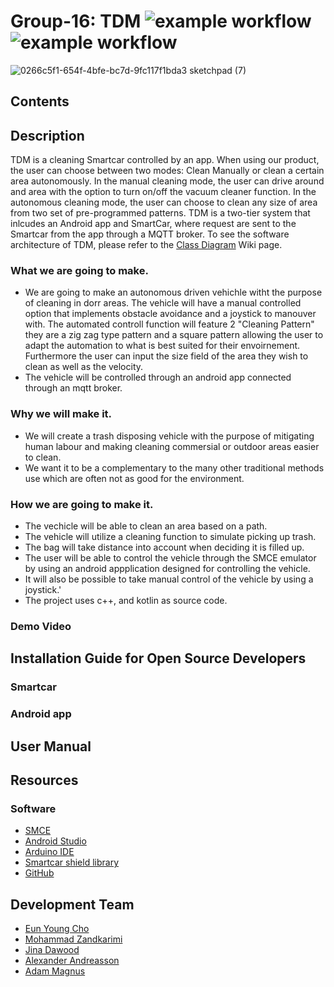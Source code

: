 # Group-16: TDM ![example workflow](https://github.com/DIT112-V21/group-16/actions/workflows/android_build.yml/badge.svg) ![example workflow](https://github.com/DIT112-V21/group-16/actions/workflows/arduino-build.yml/badge.svg)

![0266c5f1-654f-4bfe-bc7d-9fc117f1bda3 sketchpad (7)](https://user-images.githubusercontent.com/72136631/119741302-ba45da80-be85-11eb-8c90-73dac9fc8040.png)

## Contents

## Description 

TDM is a cleaning Smartcar controlled by an app. When using our product, the user can choose between two modes: Clean Manually or clean a certain area autonomously. In the manual cleaning mode, the user can drive around and area with the option to turn on/off the vacuum cleaner function. In the autonomous cleaning mode, the user can choose to clean any size of area from two set of pre-programmed patterns. TDM is a two-tier system that inlcudes an Android app and SmartCar, where request are sent to the Smartcar from the app through a MQTT broker. To see the software architecture of TDM, please refer to the [Class Diagram](https://github.com/DIT112-V21/group-16/wiki/Class-Diagram) Wiki page.

### What we are going to make.
- We are going to make an autonomous driven vehichle witht the purpose of cleaning in dorr areas. The vehicle will have a manual controlled option that implements obstacle avoidance and a joystick to manouver with. The automated controll function will feature 2 "Cleaning Pattern" they are a zig zag type pattern and a square pattern allowing the user to adapt the automation to what is best suited for their envoirnement. Furthermore the user can input the size field of the area they wish to clean as well as the velocity. 
- The vehicle will be controlled through an android app connected through an mqtt broker. 

### Why we will make it. 
- We will create a trash disposing vehicle with the purpose of mitigating human labour and making cleaning commersial or outdoor areas easier to clean.
- We want it to be a complementary to the many other traditional methods use which are often not as good for the environment.

### How we are going to make it. 
- The vechicle will be able to clean an area based on a path. 
- The vehicle will utilize a cleaning function to simulate picking up trash.
- The bag will take distance into account when deciding it is filled up. 
- The user will be able to control the vehicle through the SMCE emulator by using an android appplication designed for controlling the vehicle. 
- It will also be possible to take manual control of the vehicle by using a joystick.'
- The project uses c++, and kotlin as source code. 

### Demo Video

## Installation Guide for Open Source Developers

### Smartcar

### Android app 

## User Manual

## Resources
### Software
- [SMCE](https://github.com/ItJustWorksTM/smce-gd)
- [Android Studio](https://developer.android.com/studio)
- [Arduino IDE](https://www.arduino.cc/en/software)
- [Smartcar shield library](https://www.arduinolibraries.info/libraries/smartcar-shield)
- [GitHub](https://github.com/)

## Development Team 
- [Eun Young Cho](https://github.com/Young799)
- [Mohammad Zandkarimi](https://github.com/Mozand)
- [Jina Dawood](https://github.com/JinaDawood)
- [Alexander Andreasson](https://github.com/gusandalce)
- [Adam Magnus](https://github.com/gusmagadc)
